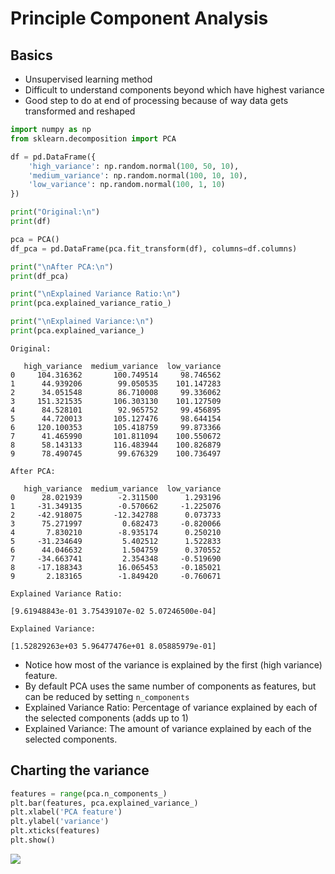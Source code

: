 # Principle Component Analysis

## Basics

* Unsupervised learning method
* Difficult to understand components beyond which have highest variance
* Good step to do at end of processing because of way data gets transformed and reshaped

```python
import numpy as np
from sklearn.decomposition import PCA

df = pd.DataFrame({
    'high_variance': np.random.normal(100, 50, 10),
    'medium_variance': np.random.normal(100, 10, 10),
    'low_variance': np.random.normal(100, 1, 10)
})

print("Original:\n")
print(df)

pca = PCA()
df_pca = pd.DataFrame(pca.fit_transform(df), columns=df.columns)

print("\nAfter PCA:\n")
print(df_pca)

print("\nExplained Variance Ratio:\n")
print(pca.explained_variance_ratio_)

print("\nExplained Variance:\n")
print(pca.explained_variance_)
```

```
Original:

   high_variance  medium_variance  low_variance
0     104.316362       100.749514     98.746562
1      44.939206        99.050535    101.147283
2      34.051548        86.710008     99.336062
3     151.321535       106.303130    101.127509
4      84.528101        92.965752     99.456895
5      44.720013       105.127476     98.644154
6     120.100353       105.418759     99.873366
7      41.465990       101.811094    100.550672
8      58.143133       116.483944    100.826879
9      78.490745        99.676329    100.736497

After PCA:

   high_variance  medium_variance  low_variance
0      28.021939        -2.311500      1.293196
1     -31.349135        -0.570662     -1.225076
2     -42.918075       -12.342788      0.073733
3      75.271997         0.682473     -0.820066
4       7.830210        -8.935174      0.250210
5     -31.234649         5.402512      1.522833
6      44.046632         1.504759      0.370552
7     -34.663741         2.354348     -0.519690
8     -17.188343        16.065453     -0.185021
9       2.183165        -1.849420     -0.760671

Explained Variance Ratio:

[9.61948843e-01 3.75439107e-02 5.07246500e-04]

Explained Variance:

[1.52829263e+03 5.96477476e+01 8.05885979e-01]
```

* Notice how most of the variance is explained by the first (high variance) feature.
* By default PCA uses the same number of components as features, but can be reduced by setting `n_components`
* Explained Variance Ratio: Percentage of variance explained by each of the selected components (adds up to 1)
* Explained Variance: The amount of variance explained by each of the selected components.

## Charting the variance

```python
features = range(pca.n_components_)
plt.bar(features, pca.explained_variance_)
plt.xlabel('PCA feature')
plt.ylabel('variance')
plt.xticks(features)
plt.show()
```

![](https://github.com/mattm/python-cheat-sheet/blob/master/images/pca-variance.png?raw=true)
